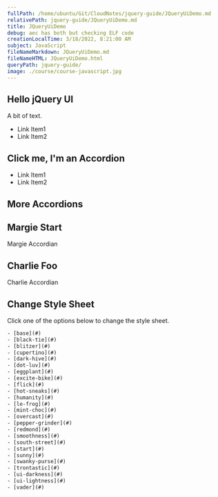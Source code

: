 ```yaml
---
fullPath: /home/ubuntu/Git/CloudNotes/jquery-guide/JQueryUiDemo.md
relativePath: jquery-guide/JQueryUiDemo.md
title: JQueryUiDemo
debug: aec has both but checking ELF code
creationLocalTime: 3/18/2022, 8:21:00 AM
subject: JavaScript
fileNameMarkdown: JQueryUiDemo.md
fileNameHTML: JQueryUiDemo.html
queryPath: jquery-guide/
image: ./course/course-javascript.jpg
---
```


<!-- toc -->
<!-- tocstop -->

## Hello jQuery UI

A bit of text.

- Link Item1
- Link Item2

## Click me, I'm an Accordion

- Link Item1
- Link Item2

## More Accordions

## Margie Start

Margie Accordian

## Charlie Foo

Charlie Accordian

## Change Style Sheet

Click one of the options below to change the style sheet.

```html
- [base](#)
- [black-tie](#)
- [blitzer](#)
- [cupertino](#)
- [dark-hive](#)
- [dot-luv](#)
- [eggplant](#)
- [excite-bike](#)
- [flick](#)
- [hot-sneaks](#)
- [humanity](#)
- [le-frog](#)
- [mint-choc](#)
- [overcast](#)
- [pepper-grinder](#)
- [redmond](#)
- [smoothness](#)
- [south-street](#)
- [start](#)
- [sunny](#)
- [swanky-purse](#)
- [trontastic](#)
- [ui-darkness](#)
- [ui-lightness](#)
- [vader](#)
```
